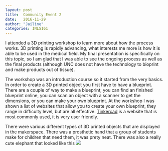 ```yaml
---
layout: post
title:  Community Event 2
date:   2016-11-29 
author: "Jailine"
categories: INLS161
---
```


I attended a 3D printing workshop to learn more about how the process works. 3D printing is rapidly advancing, what interests me more is how it is able to be used in the medical field. My final presentation is specifically on this topic, so I am glad that I was able to see the ongoing process as well as the final products (although UNC does not have the technology to bioprint and make products out of tissue).  

The workshop was an introduction course so it started from the very basics.  In order to create a 3D printed object you first have to have a blueprint. There are a couple of way to make a blueprint; you can find an finished blueprint online, you can scan an object with a scanner to get the dimensions, or you can make your own blueprint. At the workshop I was shown a list of websites that allow you to create your own blueprint, they range in difficulty level, but are all effective. [Tinkercad](https://www.tinkercad.com) is a website that is most commonly used, it is very user friendly.  

There were various different types of 3D printed objects that are displayed in the makerspace.  There was a prosthetic hand that a group of students make for children that need them, it was prety neat.  There was also a really cute elephant that looked like this ![](https://encrypted-tbn0.gstatic.com/images?q=tbn:ANd9GcSl9deEjY0vg7JMvl0j745tLQWXGxANMYSl7y_PI0ddhcVEmcDryQ)